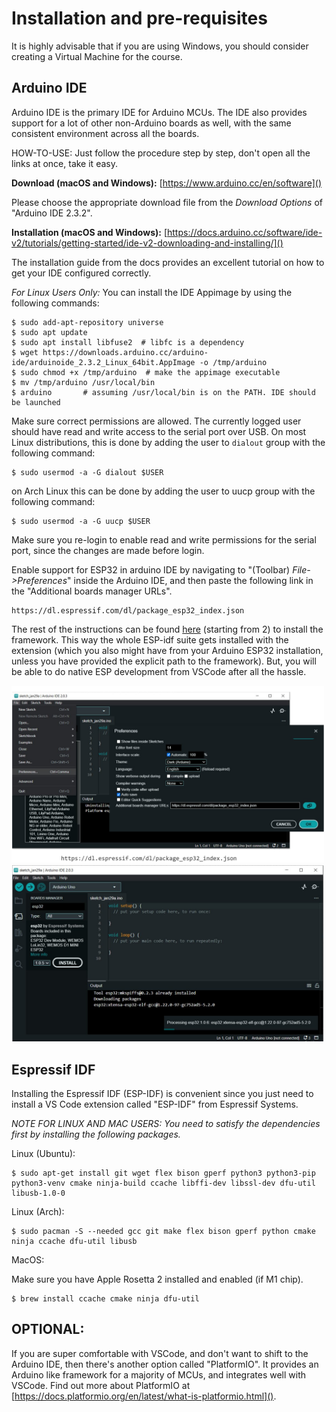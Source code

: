 # Installation and pre-requisites

It is highly advisable that if you are using Windows, you should consider creating a Virtual Machine for the course.

## Arduino IDE

Arduino IDE is the primary IDE for Arduino MCUs. The IDE also provides support for a lot of other non-Arduino boards as well, with the same consistent environment across all the boards.

HOW-TO-USE: Just follow the procedure step by step, don't open all the links at once, take it easy.

**Download (macOS and Windows):** [https://www.arduino.cc/en/software]()

Please choose the appropriate download file from the *Download Options* of "Arduino IDE 2.3.2".

**Installation (macOS and Windows):** [https://docs.arduino.cc/software/ide-v2/tutorials/getting-started/ide-v2-downloading-and-installing/]()

The installation guide from the docs provides an excellent tutorial on how to get your IDE configured correctly.

*For Linux Users Only:* You can install the IDE Appimage by using the following commands:

```shell
$ sudo add-apt-repository universe
$ sudo apt update
$ sudo apt install libfuse2  # libfc is a dependency
$ wget https://downloads.arduino.cc/arduino-ide/arduinoide_2.3.2_Linux_64bit.AppImage -o /tmp/arduino
$ sudo chmod +x /tmp/arduino  # make the appimage executable
$ mv /tmp/arduino /usr/local/bin
$ arduino       # assuming /usr/local/bin is on the PATH. IDE should be launched
```

Make sure correct permissions are allowed. The currently logged user should have read and write access to the serial port over USB. On most Linux distributions, this is done by adding the user to `dialout` group with the following command:

```shell
$ sudo usermod -a -G dialout $USER
```

on Arch Linux this can be done by adding the user to uucp  group with the following command:

```shell
$ sudo usermod -a -G uucp $USER
```

Make sure you re-login to enable read and write permissions for the serial port, since the changes are made before login.

Enable support for ESP32 in arduino IDE by navigating to "(Toolbar) *File->Preferences*" inside the Arduino IDE, and then paste the following link in the "Additional boards manager URLs".

```
https://dl.espressif.com/dl/package_esp32_index.json
```

The rest of the instructions can be found [here](https://github.com/espressif/vscode-esp-idf-extension/blob/master/docs/tutorial/install.md) (starting from 2) to install the framework. This way the whole ESP-idf suite gets installed with the extension (which you also might have from your Arduino ESP32 installation, unless you have provided the explicit path to the framework). But, you will be able to do native ESP development from VSCode after all the hassle.

<img src="image/man/1708543366898.png" width=500>
<img src="image/man/1708543789671.png" width=500>

## Espressif IDF

Installing the Espressif IDF (ESP-IDF) is convenient since you just need to install a VS Code extension called "ESP-IDF" from Espressif Systems.

*NOTE FOR LINUX AND MAC USERS: You need to satisfy the dependencies first by installing the following packages.*

Linux (Ubuntu):

```shell
$ sudo apt-get install git wget flex bison gperf python3 python3-pip python3-venv cmake ninja-build ccache libffi-dev libssl-dev dfu-util libusb-1.0-0
```

Linux (Arch):

```shell
$ sudo pacman -S --needed gcc git make flex bison gperf python cmake ninja ccache dfu-util libusb
```

MacOS:

Make sure you have Apple Rosetta 2 installed and enabled (if M1 chip).

```shell
$ brew install ccache cmake ninja dfu-util
```

## OPTIONAL:

If you are super comfortable with VSCode, and don't want to shift to the Arduino IDE, then there's another option called "PlatformIO". It provides an Arduino like framework for a majority of MCUs, and integrates well with VSCode. Find out more about PlatformIO  at [https://docs.platformio.org/en/latest/what-is-platformio.html]().
